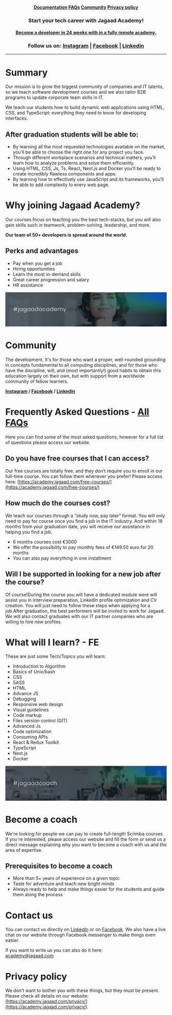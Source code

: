 <p align="center">
<h4 align="center"> <a href="#">Documentation</a>  <a href="#">FAQs</a>  <a href="#">Community</a> <a href="#">Privacy policy</a> </h4>
<h3 align="center">Start your tech career with Jagaad Academy!</h3>
<h4 align="center"><a href="https://academy.jagaad.com/course/php-backend-development/">Become a developer in 24 weeks with in a fully remote academy.</a></h4>
<h3 align="center">Follow us on: <a href="https://www.instagram.com/academyjagaad/">Instagram</a> | <a href="https://www.facebook.com/JagaadAcademy">Facebook</a> | <a href="https://www.linkedin.com/school/jagaad-academy/">Linkedin</a></h3>
<hr align="center" /></p>

# Summary

Our mission is to grow the biggest community of companies and IT talents, so we teach software development courses and we also tailor B2B programs to update corporate team skills in IT.

We teach our students how to build dynamic web applications using HTML, CSS, and TypeScript: everything they need to know for developing interfaces.

## After graduation students will be able to:

-   By learning all the most requested technologies available on the market, you’ll be able to choose the right one for any project you face.
-   Through different workplace scenarios and technical matters, you’ll learn how to analyze problems and solve them efficiently.
-   Using HTML, CSS, Js, Ts, React, Next.js and Docker you’ll be ready to create incredibly flawless components and apps.
-   By learning how to effectively use JavaScript and its frameworks, you’ll be able to add complexity to every web page.

# Why joining Jagaad Academy?

Our courses focus on teaching you the best tech-stacks, but you will also gain skills such in teamwork, problem-solving, leadership, and more.

**Our team of 50+ developers is spread around the world.**

## Perks and advantages

-   Pay when you get a job
-   Hiring opportunities
-   Learn the most in-demand skills
-   Great career progression and salary
-   HR assistance

![](./images/hashtag-jagaad-academy.png)

# Community

The development. It's for those who want a proper, well-rounded grounding in concepts fundamental to all computing disciplines, and for those who have the discipline, will, and (most importantly!) good habits to obtain this education largely on their own, but with support from a worldwide community of fellow learners.

**[Instagram](https://www.instagram.com/academyjagaad/) / [Facebook](https://www.facebook.com/JagaadAcademy) / [Linkedin](https://www.linkedin.com/school/jagaad-academy/)**

# Frequently Asked Questions - [All FAQs](https://academy.jagaad.com/faq/)

Here you can find some of the most asked questions, however for a full list of questions please access our website.

## Do you have free courses that I can access?

Our free courses are totally free, and they don’t require you to enroll in our full-time course. You can follow them whenever you prefer! Please access here: [https://academy.jagaad.com/free-courses/](https://academy.jagaad.com/free-courses/)

## How much do the courses cost?

We teach our courses through a “study now, pay later” format. You will only need to pay for course once you find a job in the IT industry. And within 18 months from your graduation date, you will receive our assistance in helping you find a job.

-   6 months courses cost €3000
-   We offer the possibility to pay monthly fees of €149.50 euro for 20 months
-   You can also pay everything in one installment

## Will I be supported in looking for a new job after the course?

Of course!During the course you will have a dedicated module were will assist you in interview preparation, LinkedIn profile optimization and CV creation. You will just need to follow these steps when applying for a job.After graduation, the best performers will be invited to work for Jagaad. We will also contact graduates with our IT partner companies who are willing to hire new profiles.

# What will I learn? - FE

These are just some Tech/Topics you will learn:

-   Introduction to Algorithm
-   Basics of Unix/bash
-   CSS
-   SASS
-   HTML
-   Advance JS
-   Debugging
-   Responsive web design
-   Visual guidelines
-   Code markup
-   Files version control (GIT)
-   Advanced Js
-   Code optimization
-   Consuming APIs
-   React & Redux Toolkit
-   TypeScript
-   Next.js
-   Docker

![](./images/hashtag-jagaad-coach.png)

# Become a coach

We're looking for people we can pay to create full-length Scrimba courses. If you're interested, please access our website and fill the form or send us a direct message explaining why you want to become a coach with us and the area of expertise.

## Prerequisites to become a coach

-   More than 5+ years of experience on a given topic
-   Taste for adventure and teach new bright minds
-   Always ready to help and make things easier for the students and guide them along the process

# Contact us

You can contact us directly on [LinkedIn](https://www.linkedin.com/school/jagaad-academy/) or on [Facebook](https://www.facebook.com/JagaadAcademy). We also have a live chat on our website through Facebook messenger to make things even easier.

If you want to write us you can also do it here:  
[academy@jagaad.com](mailto:academy@jagaad.com)

# Privacy policy

We don’t want to bother you with these things, but they must be present.  
Please check all details on our website: [https://academy.jagaad.com/privacy/](https://academy.jagaad.com/privacy/)
